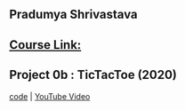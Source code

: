 
## Pradumya Shrivastava

## [Course Link:](https://www.edx.org/course/cs50s-introduction-to-artificial-intelligence-with-python)

## Project 0b : TicTacToe (2020)
[code](https://github.com/me50/PradumyaShrivastava/blob/ai50/projects/2020/x/tictactoe) | [YouTube Video](https://youtu.be/hKVk6DnzoPo)